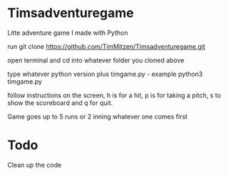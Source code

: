# Timsadventuregame
Litte adventure game I made with Python

run git clone https://github.com/TimMitzen/Timsadventuregame.git

open terminal and cd into whatever folder you cloned above

type whatever python version plus timgame.py - example python3 timgame.py 

follow instructions on the screen, h is for a hit, p is for taking a pitch, s to show the scoreboard and q for quit.

Game goes up to 5 runs or 2 inning whatever one comes first

# Todo

Clean up the code

